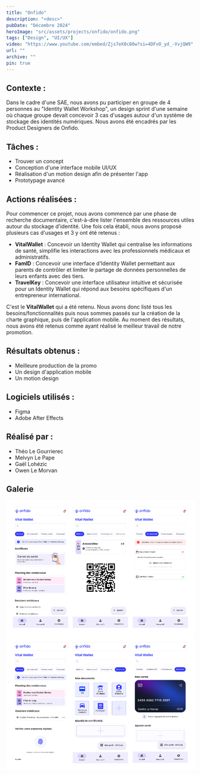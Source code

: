 ```yaml
---
title: "Onfido"
description: "<desc>"
pubDate: "Décembre 2024"
heroImage: "src/assets/projects/onfido/onfido.png"
tags: ["Design", "UI/UX"]
video: "https://www.youtube.com/embed/Zjs7eX0c80w?si=4DFvO_yd_-VvjQW9"
url: ""
archive: ""
pin: true
---
```


## Contexte :
Dans le cadre d'une SAE, nous avons pu participer en groupe de 4 personnes au "Identity Wallet Workshop", un design sprint d'une semaine où chaque groupe devait concevoir 3 cas d'usages autour d'un système de stockage des identités numériques. Nous avons été encadrés par les Product Designers de Onfido.

## Tâches :
- Trouver un concept  
- Conception d'une interface mobile UI/UX  
- Réalisation d'un motion design afin de présenter l'app  
- Prototypage avancé  

## Actions réalisées :  
Pour commencer ce projet, nous avons commencé par une phase de recherche documentaire, c'est-à-dire lister l'ensemble des ressources utiles autour du stockage d'identité. Une fois cela établi, nous avons proposé plusieurs cas d'usages et 3 y ont été retenus :  
- **VitalWallet** : Concevoir un Identity Wallet qui centralise les informations de santé, simplifie les interactions avec les professionnels médicaux et administratifs.  
- **FamID** : Concevoir une interface d'Identity Wallet permettant aux parents de contrôler et limiter le partage de données personnelles de leurs enfants avec des tiers.  
- **TravelKey** : Concevoir une interface utilisateur intuitive et sécurisée pour un Identity Wallet qui répond aux besoins spécifiques d'un entrepreneur international.  

C'est le **VitalWallet** qui a été retenu. Nous avons donc listé tous les besoins/fonctionnalités puis nous sommes passés sur la création de la charte graphique, puis de l'application mobile. Au moment des résultats, nous avons été retenus comme ayant réalisé le meilleur travail de notre promotion.

## Résultats obtenus :  
- Meilleure production de la promo  
- Un design d'application mobile  
- Un motion design  

## Logiciels utilisés :  
- Figma  
- Adobe After Effects  

## Réalisé par :  
- Théo Le Gourrierec  
- Melvyn Le Pape  
- Gaël Lohézic  
- Owen Le Morvan  

## Galerie
![Captures d'écran de l'application VitalWallet](src/assets/projects/onfido/onfido1.png)
![Captures d'écran de l'application VitalWallet](src/assets/projects/onfido/onfido2.png)
